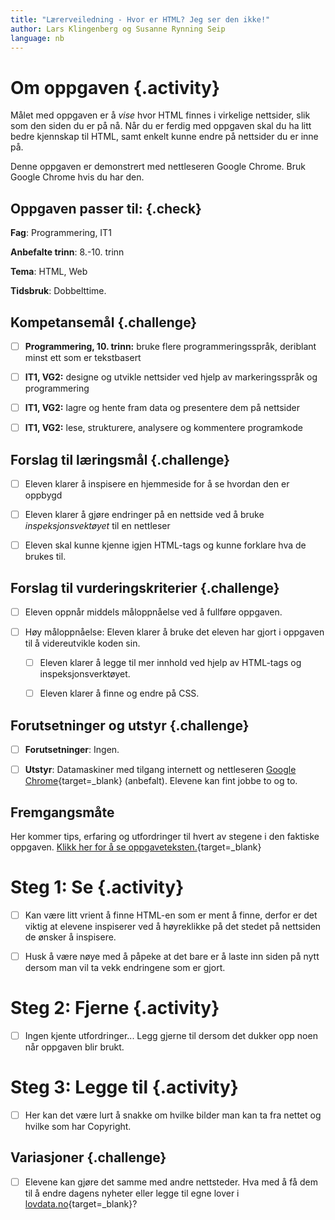 ```yaml
---
title: "Lærerveiledning - Hvor er HTML? Jeg ser den ikke!"
author: Lars Klingenberg og Susanne Rynning Seip
language: nb
---
```



# Om oppgaven {.activity}

Målet med oppgaven er å _vise_ hvor HTML finnes i virkelige nettsider, slik som
den siden du er på nå. Når du er ferdig med oppgaven skal du ha litt bedre
kjennskap til HTML, samt enkelt kunne endre på nettsider du er inne på.

Denne oppgaven er demonstrert med nettleseren Google Chrome. Bruk Google Chrome
hvis du har den.

## Oppgaven passer til: {.check}

__Fag__: Programmering, IT1

__Anbefalte trinn__: 8.-10. trinn

__Tema__: HTML, Web

__Tidsbruk__: Dobbelttime.

## Kompetansemål {.challenge}

- [ ] __Programmering, 10. trinn:__ bruke flere programmeringsspråk, deriblant minst ett som er tekstbasert

- [ ] __IT1, VG2:__ designe og utvikle nettsider ved hjelp av markeringsspråk og programmering

- [ ] __IT1, VG2:__ lagre og hente fram data og presentere dem på nettsider

- [ ] __IT1, VG2:__ lese, strukturere, analysere og kommentere programkode

## Forslag til læringsmål {.challenge}

- [ ] Eleven klarer å inspisere en hjemmeside for å se hvordan den er oppbygd

- [ ] Eleven klarer å gjøre endringer på en nettside ved å bruke
  _inspeksjonsvektøyet_ til en nettleser

- [ ] Eleven skal kunne kjenne igjen HTML-tags og kunne forklare hva de
  brukes til.

## Forslag til vurderingskriterier {.challenge}

- [ ] Eleven oppnår middels måloppnåelse ved å fullføre oppgaven.

- [ ] Høy måloppnåelse: Eleven klarer å bruke det eleven har gjort i oppgaven
  til å videreutvikle koden sin.

  - [ ] Eleven klarer å legge til mer innhold ved hjelp av HTML-tags og
    inspeksjonsverktøyet.

  - [ ] Eleven klarer å finne og endre på CSS.

## Forutsetninger og utstyr {.challenge}

- [ ] __Forutsetninger__: Ingen.

- [ ] __Utstyr__: Datamaskiner med tilgang internett og nettleseren [Google
  Chrome](https://www.google.com/chrome/browser/desktop/index.html){target=_blank}
  (anbefalt). Elevene kan fint jobbe to og to.

## Fremgangsmåte

Her kommer tips, erfaring og utfordringer til hvert av stegene i den faktiske
oppgaven. [Klikk her for å se oppgaveteksten.](hvor_er_html.html){target=_blank}


# Steg 1: Se {.activity}

- [ ] Kan være litt vrient å finne HTML-en som er ment å finne, derfor er det
  viktig at elevene inspiserer ved å høyreklikke på det stedet på nettsiden de
  ønsker å inspisere.

- [ ] Husk å være nøye med å påpeke at det bare er å laste inn siden på nytt
  dersom man vil ta vekk endringene som er gjort.


# Steg 2: Fjerne {.activity}

- [ ] Ingen kjente utfordringer... Legg gjerne til dersom det dukker opp noen
  når oppgaven blir brukt.


# Steg 3: Legge til {.activity}

- [ ] Her kan det være lurt å snakke om hvilke bilder man kan ta fra nettet og
  hvilke som har Copyright.

## Variasjoner {.challenge}

- [ ] Elevene kan gjøre det samme med andre nettsteder. Hva med å få dem til å
  endre dagens nyheter eller legge til egne lover i
  [lovdata.no](http://lovdata.no){target=_blank}?
